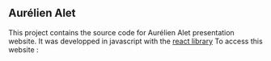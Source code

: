 ## Aurélien Alet

This project contains the source code for Aurélien Alet presentation website. It was developped in javascript with the [react library](https://reactjs.org/) To access this website : []()
